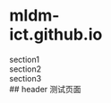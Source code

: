 # mldm-ict.github.io                                       
<div>
  <div>section1</div>
  <div>section2</div>
  <div>section3</div>
</div>
## header
测试页面
